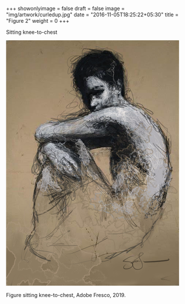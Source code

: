 +++
showonlyimage = false
draft = false
image = "img/artwork/curledup.jpg"
date = "2016-11-05T18:25:22+05:30"
title = "Figure 2"
weight = 0
+++

Sitting knee-to-chest

<!--more-->

![figure1][1]

Figure sitting knee-to-chest, Adobe Fresco, 2019.


[1]: /img/artwork/curledup.jpg
